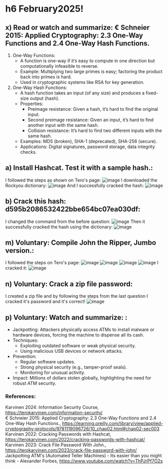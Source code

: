
# h6 February2025!

## x) Read or watch and summarize: € Schneier 2015: Applied Cryptography: 2.3 One-Way Functions and 2.4 One-Way Hash Functions.
1. One-Way Functions:
   - A function is one-way if it’s easy to compute in one direction but computationally infeasible to reverse.
   - Example: Multiplying two large primes is easy; factoring the product back into primes is hard.
   - Used in cryptographic systems like RSA for key generation.
2. One-Way Hash Functions:
   - A hash function takes an input (of any size) and produces a fixed-size output (hash).
   - Properties:
      - Preimage resistance: Given a hash, it’s hard to find the original input.
      - Second preimage resistance: Given an input, it’s hard to find another input with the same hash.
      - Collision resistance: It’s hard to find two different inputs with the same hash.
   - Examples: MD5 (broken), SHA-1 (deprecated), SHA-256 (secure).
   - Applications: Digital signatures, password storage, data integrity checks.

## a) Install Hashcat. Test it with a sample hash.: <br>
I followed the steps as shown on Tero's page:
![image](https://github.com/user-attachments/assets/406ae22c-f22b-402e-8008-de98f059c193)
I downloaded the Rockyou dictionary:
![image](https://github.com/user-attachments/assets/b3c06815-3695-4cf1-b50d-d5760c13fc14)
And I successfully cracked the hash:
![image](https://github.com/user-attachments/assets/67e23b12-4bee-4237-b9a9-598a5416f88d)

## b) Crack this hash: d595b2086532422bbe654bc07ea030df: <br>
I changed the command from the before question:
![image](https://github.com/user-attachments/assets/8080772b-baa2-441e-850a-9251b859262e)
Then it successfully cracked the hash using the dictionary:
![image](https://github.com/user-attachments/assets/d7085c13-b31c-43f1-97a4-0d2e6fb1c5c1)

## m) Voluntary: Compile John the Ripper, Jumbo version.: <br>
I followed the steps on Tero's page:
![image](https://github.com/user-attachments/assets/51314f12-1710-4e0c-a194-1d3b125b22cd)
![image](https://github.com/user-attachments/assets/01c2bd10-f8df-435b-af42-3dfe99689698)
![image](https://github.com/user-attachments/assets/104dc32c-5db7-4e81-8a7f-67657394611d)
![image](https://github.com/user-attachments/assets/2d856bb3-ce92-49d2-a39e-3bbad1f08426)
I cracked it:
![image](https://github.com/user-attachments/assets/d81b0b13-b9b3-4ef8-87c3-f65cb7aad30b)

## n) Voluntary: Crack a zip file password: <br>
I created a zip file and by following the steps from the last question I cracked it's password and it's correct!
![image](https://github.com/user-attachments/assets/2146f467-32ae-48f9-b17c-9c8c575620f0)

## p) Voluntary: Watch and summarize: : <br>
- Jackpotting: Attackers physically access ATMs to install malware or hardware devices, forcing the machine to dispense all its cash.
- Techniques:
   - Exploiting outdated software or weak physical security.
   - Using malicious USB devices or network attacks.
- Prevention:
   - Regular software updates.
   - Strong physical security (e.g., tamper-proof seals).
   - Monitoring for unusual activity.
- Impact: Millions of dollars stolen globally, highlighting the need for robust ATM security.

### References:
Karvinen 2024: Information Security Course, https://terokarvinen.com/information-security/ <br>
€ Schneier 2015: Applied Cryptography: 2.3 One-Way Functions and 2.4 One-Way Hash Functions., https://learning.oreilly.com/library/view/applied-cryptography-protocols/9781119096726/10_chap02.html#chap02-sec003 <br>
Karvinen 2022: Cracking Passwords with Hashcat, https://terokarvinen.com/2022/cracking-passwords-with-hashcat/ <br>
Karvinen 2023: Crack File Password With John., https://terokarvinen.com/2023/crack-file-password-with-john/ <br>
Jackpotting ATM's (Automated Teller Machines) - Its easier than you might think - Alexander Forbes, https://www.youtube.com/watch?v=ThPJrPf7O2s <br>

